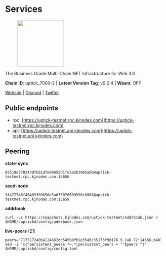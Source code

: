 # Services

<figure><img src="https://raw.githubusercontent.com/kj89/testnet_manuals/main/pingpub/logos/uptick.png" width="150" alt=""><figcaption></figcaption></figure>

The Business Grade Multi-Chain NFT Infrastructure for Web 3.0

**Chain ID**: uptick_7000-2 | **Latest Version Tag**: v0.2.4 | **Wasm**: OFF

[Website](https://uptick.network) | [Discord](https://discord.gg/UzeHS7fu5H) | [Twitter](https://twitter.com/uptickproject)


## Public endpoints

* rpc: [https://uptick-testnet.rpc.kjnodes.com](https://uptick-testnet.rpc.kjnodes.com)
* api: [https://uptick-testnet.api.kjnodes.com](https://uptick-testnet.api.kjnodes.com)

## Peering

**state-sync**

```
d5519e378247dfb61dfe90652d1fe3e2b3005a5b@uptick-testnet.rpc.kjnodes.com:15656
```

**seed-node**

```
3f472746f46493309650e5a033076689996c8881@uptick-testnet.rpc.kjnodes.com:15659
```

**addrbook**
```
curl -Ls https://snapshots.kjnodes.com/uptick-testnet/addrbook.json > $HOME/.uptickd/config/addrbook.json
```

**live-peers** (21)
```
peers="7175172406a124862dc545b8fb1e3545c35173f9@176.9.146.72:14656,b483acbcae7ccd1244f588144245e9d1124c3de5@88.99.56.200:26666,2298edffe9306e4d9370233c1d29dab567829095@144.91.78.28:26656,d5519e378247dfb61dfe90652d1fe3e2b3005a5b@65.109.68.190:15656,2763c95b0c9b0b31c312b06d6ae6887968fb9830@194.163.154.224:26656,70c19420bb2d40c5a6c3466c69ead6e0877b9cc7@45.85.250.108:26656,eb5a3112a64944e2bd701ff8aa99ab95209c6310@185.198.27.110:26656,f296bfda3c0c3f46059c89d3ee02f3f11d95d00b@162.55.234.70:55056,3cffe20d473b0bd4451d330da8b741b5d42dcb44@65.21.131.215:26666,f06b6a57001440bf3507ba2f09a3010f6d50080b@135.181.133.37:29656,94b63fddfc78230f51aeb7ac34b9fb86bd042a77@94.23.207.45:30556,af5262526a0800a29a0a7194e1488a9fa62d0005@195.3.223.208:26656,9ffdc3cd450758f09e1c31f2548c812a5c86f141@135.181.133.93:29656,b9e0210809b9dfc9cd299c6e83116d7fa45c6e27@65.109.68.93:46656,7a4f1c0baa2ff31c02163fb658c4eb8d119193c7@95.214.52.173:26656,db09e85b73c4be1cab07f41422912ccad2aa5744@185.198.27.109:15656,79888e0547bfb9937e4a6f4fbdca7ccbf46cbbde@155.133.23.88:26656,b14b4e3a46180eccf00d816aed5338db925e2237@185.225.191.149:26656,5368bc0c12a7bfd9d69ba192b06f2be97d28e7ef@185.239.209.56:31656,3666c65e99775b8149396fd5c781dec6a29fb13b@75.119.144.48:31656,d6aad702ecfed6c5e76e2f25dea6b921c3cd7857@154.12.242.252:31656"
sed -i 's|^persistent_peers *=.*|persistent_peers = "'$peers'"|' $HOME/.uptickd/config/config.toml
```
